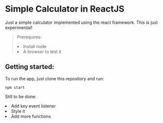 # Simple Calculator in ReactJS

Just a simple calculator implemented using the react framework. This is just experimental!

> Prerequires:<li> Install node <br> <li> A browser to test it

## Getting started:

To run the app, just clone this repository and run:<br>
``` shell
npm start
```

Still to be done:
<li> Add key event listener
<li> Style it
<li> Add more functions
